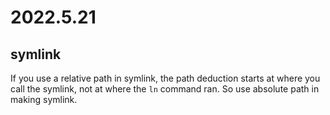 # 2022.5.21

## symlink

If you use a relative path in symlink, the path deduction starts at where you call the symlink, not at where the `ln` command ran. So use absolute path in making symlink.